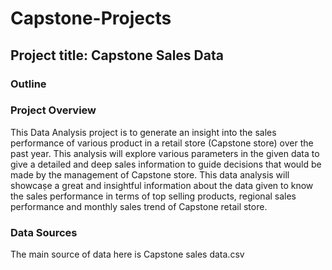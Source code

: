 # Capstone-Projects
## Project title: Capstone Sales Data
### Outline
### Project Overview
This Data Analysis project is to generate an insight into the sales performance of various product in a retail store (Capstone store) over the past year. This analysis will explore various parameters in the given data to give a detailed and deep sales information to guide decisions that would be made by the management of Capstone store. This data analysis will showcaṣe a great and insightful information about the data given to know the sales performance in terms of top selling products, regional sales performance and monthly sales trend of Capstone retail store.

### Data Sources
The main source of data here is Capstone sales data.csv


